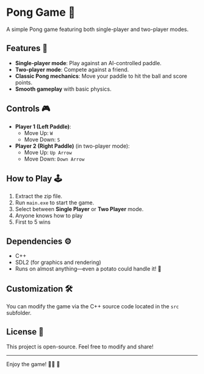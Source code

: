 # Pong Game 🏓

A simple Pong game featuring both single-player and two-player modes.

## Features 🚀
- **Single-player mode**: Play against an AI-controlled paddle.
- **Two-player mode**: Compete against a friend.
- **Classic Pong mechanics**: Move your paddle to hit the ball and score points.
- **Smooth gameplay** with basic physics.

## Controls 🎮
- **Player 1 (Left Paddle)**:
  - Move Up: `W`
  - Move Down: `S`
- **Player 2 (Right Paddle)** (in two-player mode):
  - Move Up: `Up Arrow`
  - Move Down: `Down Arrow`

## How to Play 🕹️
1. Extract the zip file.
2. Run `main.exe` to start the game.
3. Select between **Single Player** or **Two Player** mode.
4. Anyone knows how to play
5. First to 5 wins

## Dependencies ⚙️
- C++
- SDL2 (for graphics and rendering)
- Runs on almost anything—even a potato could handle it! 🥔

## Customization 🛠️
You can modify the game via the C++ source code located in the `src` subfolder.

## License 📜
This project is open-source. Feel free to modify and share!

---
Enjoy the game! 🎉🔥 🏓

